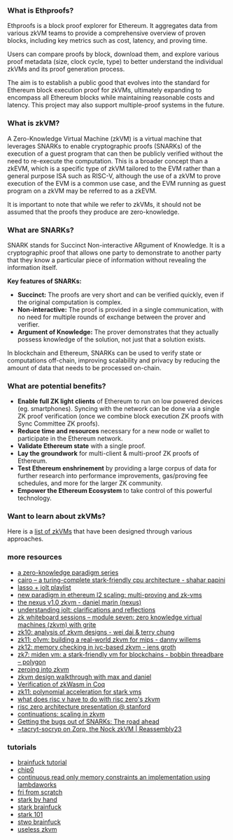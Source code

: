### What is Ethproofs?

Ethproofs is a block proof explorer for Ethereum. It aggregates data from various zkVM teams to provide a comprehensive overview of proven blocks, including key metrics such as cost, latency, and proving time.

Users can compare proofs by block, download them, and explore various proof metadata (size, clock cycle, type) to better understand the individual zkVMs and its proof generation process.

The aim is to establish a public good that evolves into the standard for Ethereum block execution proof for zkVMs, ultimately expanding to encompass all Ethereum blocks while maintaining reasonable costs and latency. This project may also support multiple-proof systems in the future.

### What is zkVM?

A Zero-Knowledge Virtual Machine (zkVM) is a virtual machine that leverages SNARKs to enable cryptographic proofs (SNARKs) of the execution of a guest program that can then be publicly verified without the need to re-execute the computation.
This is a broader concept than a zkEVM, which is a specific type of zkVM tailored to the EVM rather than a general purpose ISA such as RISC-V, although the use of a zkVM to prove execution of the EVM is a common use case, and the EVM running as guest program on a zkVM may be referred to as a zkEVM.

It is important to note that while we refer to zkVMs, it should not be assumed that the proofs they produce are zero-knowledge.

### What are SNARKs?

SNARK stands for Succinct Non-interactive ARgument of Knowledge. It is a cryptographic proof that allows one party to demonstrate to another party that they know a particular piece of information without revealing the information itself.

**Key features of SNARKs:**

- **Succinct:** The proofs are very short and can be verified quickly, even if the original computation is complex.
- **Non-interactive:** The proof is provided in a single communication, with no need for multiple rounds of exchange between the prover and verifier.
- **Argument of Knowledge:** The prover demonstrates that they actually possess knowledge of the solution, not just that a solution exists.

In blockchain and Ethereum, SNARKs can be used to verify state or computations off-chain, improving scalability and privacy by reducing the amount of data that needs to be processed on-chain.

### What are potential benefits?

- **Enable full ZK light clients** of Ethereum to run on low powered devices (eg. smartphones). Syncing with the network can be done via a single ZK proof verification (once we combine block execution ZK proofs with Sync Committee ZK proofs).
- **Reduce time and resources** necessary for a new node or wallet to participate in the Ethereum network.
- **Validate Ethereum state** with a single proof.
- **Lay the groundwork** for multi-client & multi-proof ZK proofs of Ethereum.
- **Test Ethereum enshrinement** by providing a large corpus of data for further research into performance improvements, gas/proving fee schedules, and more for the larger ZK community.
- **Empower the Ethereum Ecosystem** to take control of this powerful technology.

### Want to learn about zkVMs?

Here is a [list of zkVMs](https://github.com/rkdud007/awesome-zkvm?tab=readme-ov-file) that have been designed through various approaches.

### more resources

- [a zero-knowledge paradigm series](https://www.lita.foundation/blog/zero-knowledge-paradigm-zkvm)
- [cairo – a turing-complete stark-friendly cpu architecture - shahar papini](https://www.youtube.com/watch?v=vVgHL5vpJxY&t=33s)
- [lasso + jolt playlist](https://youtube.com/playlist?list=PLjQ9HCQMu_8xjOEM_vh5p26ODtr-mmGxO&si=Uega8IMg_J8kNaa8)
- [new paradigm in ethereum l2 scaling: multi-proving and zk-vms](https://www.mikkoikola.com/blog/2023/12/11/new-paradigm-in-ethereum-l2-scaling-multi-proving-and-zk-vms)
- [the nexus v1.0 zkvm - daniel marin (nexus)](https://www.youtube.com/watch?v=UtzFOwQp8n4)
- [understanding jolt: clarifications and reflections](https://a16zcrypto.com/posts/article/understanding-jolt-clarifications-and-reflections/)
- [zk whiteboard sessions – module seven: zero knowledge virtual machines (zkvm) with grjte](https://www.youtube.com/watch?v=GRFPGJW0hic)
- [zk10: analysis of zkvm designs - wei dai & terry chung](https://www.youtube.com/watch?v=tWJZX-WmbeY&t=325s)
- [zk11: o1vm: building a real-world zkvm for mips - danny willems](https://www.youtube.com/watch?v=HDH2KXRAxAc)
- [zk12: memory checking in ivc-based zkvm - jens groth](https://www.youtube.com/watch?v=kzSYNFh4uQ0&list=PLothk45x3HC9Oz4f3e9-OoYUEytfHWCl5)
- [zk7: miden vm: a stark-friendly vm for blockchains - bobbin threadbare – polygon](https://www.youtube.com/watch?v=81UAaiIgIYA&t=803s)
- [zeroing into zkvm](https://taiko.mirror.xyz/e_5GeGGFJIrOxqvXOfzY6HmWcRjCjRyG0NQF1zbNpNQ)
- [zkvm design walkthrough with max and daniel](https://www.youtube.com/watch?v=aobrJ-zTcAU)
- [Verification of zkWasm in Coq](https://github.com/CertiKProject/zkwasm-fv)
- [zk11: polynomial acceleration for stark vms](https://www.youtube.com/watch?v=R07ina4k7hg)
- [what does risc v have to do with risc zero's zkvm](https://www.youtube.com/watch?v=11DIflEwx50)
- [risc zero architecture presentation @ stanford](https://www.youtube.com/watch?v=RtGk6967PC4)
- [continuations: scaling in zkvm](https://www.youtube.com/watch?v=h1qWnf-M5lo)
- [Getting the bugs out of SNARKs: The road ahead](https://a16zcrypto.com/posts/article/getting-bugs-out-of-snarks/)
- [~tacryt-socryp on Zorp, the Nock zkVM | Reassembly23](https://www.youtube.com/watch?v=zD45V6GAD00)

### tutorials

- [brainfuck tutorial](https://neptune.cash/learn/brainfuck-tutorial/)
- [chip0](https://github.com/shuklaayush/chip0)
- [continuous read only memory constraints an implementation using lambdaworks](https://blog.lambdaclass.com/continuous-read-only-memory-constraints-an-implementation-using-lambdaworks/)
- [fri from scratch](https://blog.lambdaclass.com/how-to-code-fri-from-scratch/)
- [stark by hand](https://dev.risczero.com/proof-system/stark-by-hand)
- [stark brainfuck](https://aszepieniec.github.io/stark-brainfuck/)
- [stark 101](https://starkware.co/stark-101/)
- [stwo brainfuck](https://github.com/kkrt-labs/stwo-brainfuck)
- [useless zkvm](https://github.com/armanthepythonguy/Useless-ZKVM)
